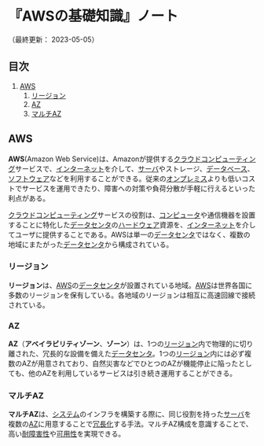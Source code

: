 # 『AWSの基礎知識』ノート

（最終更新： 2023-05-05）


## 目次

1. [AWS](#aws)
	1. [リージョン](#リージョン)
	1. [AZ](#az)
	1. [マルチAZ](#マルチaz)


## AWS

**AWS**(Amazon Web Service)は、Amazonが提供する[クラウドコンピューティング](../../../../system/_/chapters/system_architecture.md#クラウドコンピューティング)サービスで、[インターネット](../../../_/chapters/network.md#インターネット)を介して、[サーバ](../../../../computer/_/chapters/computer.md#サーバ)やストレージ、[データベース](../../../../development/database/_/chapters/database.md#データベース)、[ソフトウェア](../../../../computer/software/_/chapters/software.md#ソフトウェア)などを利用することができる。従来の[オンプレミス](../../../../system/_/chapters/system_architecture.md#オンプレミス)よりも低いコストでサービスを運用できたり、障害への対策や負荷分散が手軽に行えるといった利点がある。

[クラウドコンピューティング](../../../../system/_/chapters/system_architecture.md#クラウドコンピューティング)サービスの役割は、[コンピュータ](../../../../computer/_/chapters/computer.md#コンピュータ)や通信機器を設置することに特化した[データセンタ](../../../_/chapters/network.md#データセンタ)の[ハードウェア](../../../../computer/hardware/_/chapters/hardware.md#ハードウェア)資源を、[インターネット](../../../_/chapters/network.md#インターネット)を介してユーザに提供することである。AWSは単一の[データセンタ](../../../_/chapters/network.md#データセンタ)ではなく、複数の地域にまたがった[データセンタ](../../../_/chapters/network.md#データセンタ)から構成されている。

### リージョン

**リージョン**は、[AWS](#aws)の[データセンタ](../../../_/chapters/network.md#データセンタ)が設置されている地域。[AWS](#aws)は世界各国に多数のリージョンを保有している。各地域のリージョンは相互に高速回線で接続されている。

### AZ

**AZ**（**アベイラビリティゾーン**、**ゾーン**）は、1つの[リージョン](#リージョン)内で物理的に切り離された、冗長的な設備を備えた[データセンタ](../../../_/chapters/network.md#データセンタ)。1つの[リージョン](#リージョン)内には必ず複数のAZが用意されており、自然災害などでひとつのAZが機能停止に陥ったとしても、他のAZを利用しているサービスは引き続き運用することができる。

### マルチAZ

**マルチAZ**は、[システム](../../../../system/_/chapters/system.md#システム)のインフラを構築する際に、同じ役割を持った[サーバ](../../../../computer/_/chapters/computer.md#サーバ)を複数の[AZ](#az)に用意することで[冗長化](../../../../system/_/chapters/system_architecture.md#冗長化)する手法。マルチAZ構成を意識することで、高い[耐障害性](../../../../system/_/chapters/reliability_design.md#フォールトトレランス)や[可用性](../../../../system/_/chapters/system_performance_evaluation.md#可用性)を実現できる。
